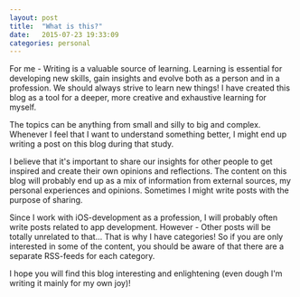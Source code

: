 ```yaml
---
layout: post
title:  "What is this?"
date:   2015-07-23 19:33:09
categories: personal
---
```

For me - Writing is a valuable source of learning. Learning is essential for developing new skills, gain insights and evolve both as a person and in a profession. We should always strive to learn new things! I have created this blog as a tool for a deeper, more creative and exhaustive learning for myself.

The topics can be anything from small and silly to big and complex. Whenever I feel that I want to understand something better, I might end up writing a post on this blog during that study.

I believe that it's important to share our insights for other people to get inspired and create their own opinions and reflections. The content on this blog will probably end up as a mix of information from external sources, my personal experiences and opinions. Sometimes I might write posts with the purpose of sharing. 

Since I work with iOS-development as a profession, I will probably often write posts related to app development. However - Other posts will be totally unrelated to that... That is why I have categories! So if you are only interested in some of the content, you should be aware of that there are a separate RSS-feeds for each category.

I hope you will find this blog interesting and enlightening (even dough I'm writing it mainly for my own joy)!